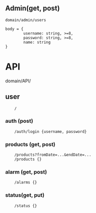 ## Admin(get, post)

    domain/admin/users

    body = {
            username: string, >=8,
            password: string, >=8,
            name: string
    }

# API

domain/API/

## user

        /

### auth (post)

        /auth/login {username, password}

### products (get, post)

        /products?fromDate=...&endDate=...
        /products {}

### alarm (get, post)

        /alarms {}

### status(get, put)

        /status {}
